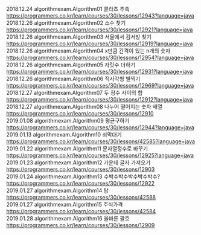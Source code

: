 2018.12.24 algorithmexam.Algorithm01 콜라츠 추측 https://programmers.co.kr/learn/courses/30/lessons/12943?language=java  
2018.12.26 algorithmexam.Algorithm02 소수 찾기 https://programmers.co.kr/learn/courses/30/lessons/12921?language=java       
2018.12.26 algorithmexam.Algorithm03 서울에서 김서방 찾기 https://programmers.co.kr/learn/courses/30/lessons/12919?language=java      
2018.12.26 algorithmexam.Algorithm04 x만큼 간격이 있는 n개의 숫자 https://programmers.co.kr/learn/courses/30/lessons/12954?language=java     
2018.12.26 algorithmexam.Algorithm05 자릿수 더하기 https://programmers.co.kr/learn/courses/30/lessons/12931?language=java             
2018.12.26 algorithmexam.Algorithm06 직사각형 별찍기 https://programmers.co.kr/learn/courses/30/lessons/12969?language=java                    
2018.12.27 algorithmexam.Algorithm07 두 정수 사이의 합 https://programmers.co.kr/learn/courses/30/lessons/12912?language=java            
2018.12.27 algorithmexam.Algorithm08 나누어 떨어지는 숫자 배열  https://programmers.co.kr/learn/courses/30/lessons/12910            
2019.01.08 algorithmexam.Algorithm09 평균구하기 https://programmers.co.kr/learn/courses/30/lessons/12944?language=java                            
2019.01.13 algorithmexam.Algorithm10 쇠막대기  https://programmers.co.kr/learn/courses/30/lessons/42585?language=java                       
2019.01.22 algorithmexam.Algorithm11 문자열정수로 바꾸기  https://programmers.co.kr/learn/courses/30/lessons/12925?language=java                       
2019.01.23 algorithmexam.Algorithm12 가운데 글자 가져오기   https://programmers.co.kr/learn/courses/30/lessons/12903                                       
2019.01.24 algorithmexam.Algorithm13 수박수박수박수박수박수?    https://programmers.co.kr/learn/courses/30/lessons/12922                            
2019.01.27 algorithmexam.Algorithm14 탑  https://programmers.co.kr/learn/courses/30/lessons/42588                                                              
2019.01.27 algorithmexam.Algorithm15 주식가격 https://programmers.co.kr/learn/courses/30/lessons/42584                                              
2019.01.28 algorithmexam.Algorithm16  올바른 괄호 https://programmers.co.kr/learn/courses/30/lessons/12909
